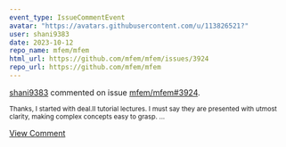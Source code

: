 ```yaml
---
event_type: IssueCommentEvent
avatar: "https://avatars.githubusercontent.com/u/113826521?"
user: shani9383
date: 2023-10-12
repo_name: mfem/mfem
html_url: https://github.com/mfem/mfem/issues/3924
repo_url: https://github.com/mfem/mfem
---
```


<a href='https://github.com/shani9383' target='_blank'>shani9383</a> commented on issue <a href='https://github.com/mfem/mfem/issues/3924' target='_blank'>mfem/mfem#3924</a>.

<small>Thanks, I started with deal.II tutorial lectures. I must say they are presented with utmost clarity, making complex concepts easy to grasp. ...</small>

<a href='https://github.com/mfem/mfem/issues/3924' target='_blank'>View Comment</a>